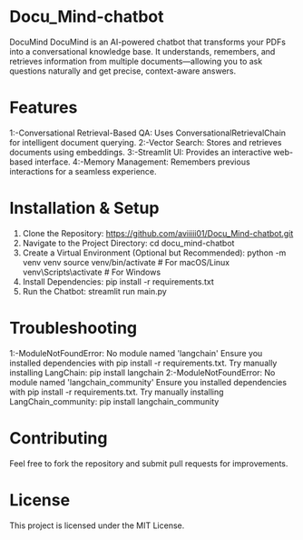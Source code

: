 # Docu_Mind-chatbot
DocuMind DocuMind is an AI-powered chatbot that transforms your PDFs into a conversational knowledge base. It understands, remembers, and retrieves information from multiple documents—allowing you to ask questions naturally and get precise, context-aware answers.

# Features
1:-Conversational Retrieval-Based QA: Uses ConversationalRetrievalChain for intelligent document querying.
2:-Vector Search: Stores and retrieves documents using embeddings.
3:-Streamlit UI: Provides an interactive web-based interface.
4:-Memory Management: Remembers previous interactions for a seamless experience.

# Installation & Setup

1. Clone the Repository:
    https://github.com/aviiiii01/Docu_Mind-chatbot.git
2. Navigate to the Project Directory:
    cd docu_mind-chatbot
3. Create a Virtual Environment (Optional but Recommended):
    python -m venv venv
    source venv/bin/activate   # For macOS/Linux
    venv\Scripts\activate      # For Windows
4. Install Dependencies:
    pip install -r requirements.txt
5. Run the Chatbot:
    streamlit run main.py

# Troubleshooting

1:-ModuleNotFoundError: No module named 'langchain'
    Ensure you installed dependencies with pip install -r requirements.txt.
    Try manually installing LangChain:
        pip install langchain
2:-ModuleNotFoundError: No module named 'langchain_community'
    Ensure you installed dependencies with pip install -r requirements.txt.
    Try manually installing LangChain_community:
        pip install langchain_community

# Contributing

Feel free to fork the repository and submit pull requests for improvements.

# License

This project is licensed under the MIT License.

